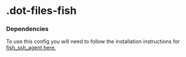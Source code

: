 # .dot-files-fish

### Dependencies

To use this config you will need to follow the installation instructions for [fish_ssh_agent here.](https://github.com/ivakyb/fish_ssh_agent)
